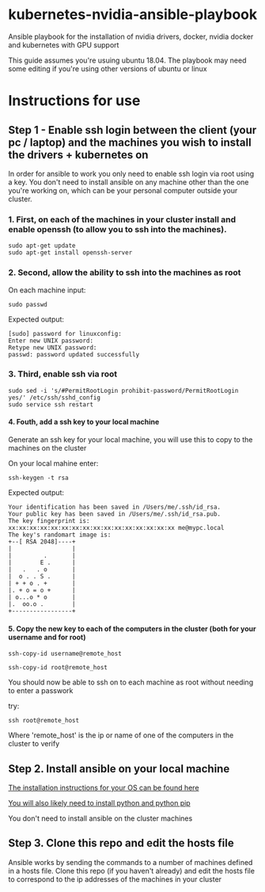 # kubernetes-nvidia-ansible-playbook
Ansible playbook for the installation of nvidia drivers, docker, nvidia docker and kubernetes with GPU support

This guide assumes you're usuing ubuntu 18.04. The playbook may need some editing if you're using other versions of ubuntu or linux

# Instructions for use

## Step 1 - Enable ssh login between the client (your pc / laptop) and the machines you wish to install the drivers + kubernetes on

In order for ansible to work you only need to enable ssh login via root using a key. You don't need to install ansible on any machine other than the one you're working on, which can be your personal computer outside your cluster.

### 1. First, on each of the machines in your cluster install and enable openssh (to allow you to ssh into the machines).

~~~~
sudo apt-get update
sudo apt-get install openssh-server
~~~~

### 2. Second, allow the ability to ssh into the machines as root

On each machine input:
~~~~
sudo passwd
~~~~

Expected output:
~~~~
[sudo] password for linuxconfig: 
Enter new UNIX password: 
Retype new UNIX password: 
passwd: password updated successfully
~~~~

### 3. Third, enable ssh via root
~~~~
sudo sed -i 's/#PermitRootLogin prohibit-password/PermitRootLogin yes/' /etc/ssh/sshd_config
sudo service ssh restart
~~~~

#### 4. Fouth, add a ssh key to your local machine

Generate an ssh key for your local machine, you will use this to copy to the machines on the cluster

On your local mahine enter:

~~~~
ssh-keygen -t rsa
~~~~

Expected output:

~~~~
Your identification has been saved in /Users/me/.ssh/id_rsa.
Your public key has been saved in /Users/me/.ssh/id_rsa.pub.
The key fingerprint is:
xx:xx:xx:xx:xx:xx:xx:xx:xx:xx:xx:xx:xx:xx:xx:xx me@mypc.local
The key's randomart image is:
+--[ RSA 2048]----+
|                 |
|         .       |
|        E .      |
|   .   . o       |
|  o . . S .      |
| + + o . +       |
|. + o = o +      |
| o...o * o       |
|.  oo.o .        |
+-----------------+
~~~~

#### 5. Copy the new key to each of the computers in the cluster (both for your username and for root)

~~~~
ssh-copy-id username@remote_host
~~~~

~~~~
ssh-copy-id root@remote_host
~~~~

You should now be able to ssh on to each machine as root without needing to enter a passwork

try:

~~~~
ssh root@remote_host
~~~~

Where 'remote_host' is the ip or name of one of the computers in the cluster to verify

## Step 2. Install ansible on your local machine

[The installation instructions for your OS can be found here](https://docs.ansible.com/ansible/latest/installation_guide/intro_installation.html)

[You will also likely need to install python and python pip](https://www.python.org/downloads/)

You don't need to install ansible on the cluster machines

## Step 3. Clone this repo and edit the hosts file
Ansible works by sending the commands to a number of machines defined in a hosts file. Clone this repo (if you haven't already) and edit the hosts file to correspond to the ip addresses of the machines in your cluster